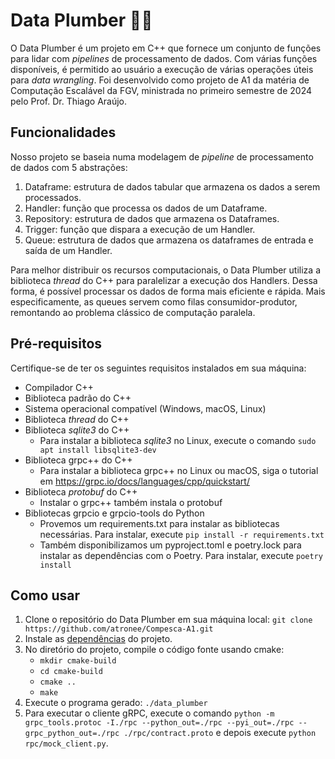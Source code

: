 # Data Plumber 👷‍♂️

O Data Plumber é um projeto em C++ que fornece um conjunto de funções para lidar com _pipelines_ de processamento de dados. Com várias funções disponíveis, é permitido ao usuário a execução de várias operações úteis para _data wrangling_. Foi desenvolvido como projeto de A1 da matéria de Computação Escalável da FGV, ministrada no primeiro semestre de 2024 pelo Prof. Dr. Thiago Araújo.

## Funcionalidades

Nosso projeto se baseia numa modelagem de _pipeline_ de processamento de dados com 5 abstrações:
1. Dataframe: estrutura de dados tabular que armazena os dados a serem processados.
2. Handler: função que processa os dados de um Dataframe.
3. Repository: estrutura de dados que armazena os Dataframes.
4. Trigger: função que dispara a execução de um Handler.
5. Queue: estrutura de dados que armazena os dataframes de entrada e saída de um Handler.

Para melhor distribuir os recursos computacionais, o Data Plumber utiliza a biblioteca _thread_ do C++ para paralelizar a execução dos Handlers. Dessa forma, é possível processar os dados de forma mais eficiente e rápida. Mais especificamente, as queues servem como filas consumidor-produtor, remontando ao problema clássico de computação paralela.

## Pré-requisitos

Certifique-se de ter os seguintes requisitos instalados em sua máquina:

- Compilador C++
- Biblioteca padrão do C++
- Sistema operacional compatível (Windows, macOS, Linux)
- Biblioteca _thread_ do C++
- Biblioteca _sqlite3_ do C++
  - Para instalar a biblioteca _sqlite3_ no Linux, execute o comando ```sudo apt install libsqlite3-dev```
- Biblioteca grpc++ do C++
  - Para instalar a biblioteca grpc++ no Linux ou macOS, siga o tutorial em https://grpc.io/docs/languages/cpp/quickstart/
- Biblioteca _protobuf_ do C++
  - Instalar o grpc++ também instala o protobuf
- Bibliotecas grpcio e grpcio-tools do Python
  - Provemos um requirements.txt para instalar as bibliotecas necessárias. Para instalar, execute ```pip install -r requirements.txt```
  - Também disponibilizamos um pyproject.toml e poetry.lock para instalar as dependências com o Poetry. Para instalar, execute ```poetry install```

## Como usar

1. Clone o repositório do Data Plumber em sua máquina local: ```git clone https://github.com/atronee/Compesca-A1.git```
2. Instale as [dependências](#pré-requisitos) do projeto.
3. No diretório do projeto, compile o código fonte usando cmake:
    - ```mkdir cmake-build```
    - ```cd cmake-build```
    - ```cmake ..```
    - ```make```
4. Execute o programa gerado: ```./data_plumber```
5. Para executar o cliente gRPC, execute o comando 
        ```python -m grpc_tools.protoc -I./rpc --python_out=./rpc --pyi_out=./rpc --grpc_python_out=./rpc ./rpc/contract.proto```
    e depois execute ```python rpc/mock_client.py```.